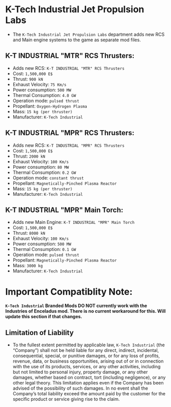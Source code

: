 # K-Tech Industrial Jet Propulsion Labs

- The `K-Tech Industrial Jet Propulsion Labs` department adds new RCS and Main engine systems to the game as separate mod files. 


## K-T INDUSTRIAL "MTR" RCS Thrusters:
- Adds new RCS: `K-T INDUSTRIAL "MTR" RCS Thrusters`
- Cost: `1,500,000 E$`
- Thrust: `900 kN `
- Exhaust Velocity: `75 Km/s`
- Power consumption: `500 MW`
- Thermal Consumption: `4.0 GW`
- Operation mode: `pulsed thrust`
- Propellant: `Oxygen-Hydrogen Plasma`
- Mass: `15 kg (per thruster)`
- Manufacturer: `K-Tech Industrial`

## K-T INDUSTRIAL "MPR" RCS Thrusters:
- Adds new RCS: `K-T INDUSTRIAL "MPR" RCS Thrusters`
- Cost: `1,500,000 E$`
- Thrust: `2000 kN`
- Exhaust Velocity: `100 Km/s`
- Power consumption: `80 MW`
- Thermal Consumption: `0.2 GW`
- Operation mode: `constant thrust`
- Propellant: `Magnetically-Pinched Plasma Reactor`
- Mass: `15 kg (per thruster)`
- Manufacturer: `K-Tech Industrial`

## K-T INDUSTRIAL "MPR" Main Torch:
- Adds new Main Engine: `K-T INDUSTRIAL "MPR" Main Torch`
- Cost: `1,500,000 E$`
- Thrust: `8000 kN`
- Exhaust Velocity: `100 Km/s`
- Power consumption: `500 MW`
- Thermal Consumption: `0.1 GW`
- Operation mode: `pulsed thrust`
- Propellant: `Magnetically-Pinched Plasma Reactor`
- Mass: `3000 kg`
- Manufacturer: `K-Tech Industrial`

# Important Compatiblity Note:
**`K-Tech Industrial` Branded Mods DO NOT currently work with the Industries of Enceladus mod. There is no current workaround for this. Will update this section if that changes.**

## Limitation of Liability

- To the fullest extent permitted by applicable law, `K-Tech Industrial` (the “Company”) shall not be held liable for any direct, indirect, incidental, consequential, special, or punitive damages, or for any loss of profits, revenue, data, or business opportunities, arising out of or in connection with the use of its products, services, or any other activities, including but not limited to personal injury, property damage, or any other damages, whether based on contract, tort (including negligence), or any other legal theory. This limitation applies even if the Company has been advised of the possibility of such damages. In no event shall the Company’s total liability exceed the amount paid by the customer for the specific product or service giving rise to the claim.
